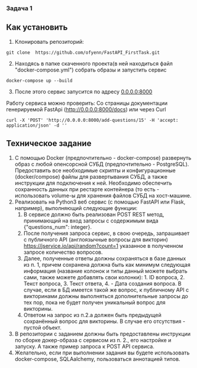 ### Задача 1

## Как установить

1. Клонировать репозиторий:
```shell
git clone  https://github.com/ofyenn/FastAPI_FirstTask.git
```
2. Находясь в папке скаченного проекта(в ней находиться файл "docker-compose.yml") собрать образы и запустить сервис
```shell
docker-compose up --build
```

3. После этого сервис запусится по адресу [0.0.0.0:8000](0.0.0.0:8000)

Работу сервиса можно проверить:
   Со страницы документации генерируемой FastApi (http://0.0.0.0:8000/docs)
   или через Curl
   ```shell
   curl -X 'POST' 'http://0.0.0.0:8000/add-questions/15' -H 'accept: application/json' -d ''
   ```


## Техническое задание

1. С помощью Docker (предпочтительно - docker-compose) развернуть образ с любой опенсорсной СУБД (предпочтительно - PostgreSQL). Предоставить все необходимые скрипты и конфигурационные (docker/compose) файлы для развертывания СУБД, а также инструкции для подключения к ней. Необходимо обеспечить сохранность данных при рестарте контейнера (то есть - использовать volume-ы для хранения файлов СУБД на хост-машине.
2. Реализовать на Python3 веб сервис (с помощью FastAPI или Flask, например), выполняющий следующие функции:
   1. В сервисе должно быть реализован POST REST метод, принимающий на вход запросы с содержимым вида {"questions_num": integer}. 
   2. После получения запроса сервис, в свою очередь, запрашивает с публичного API (англоязычные вопросы для викторин) https://jservice.io/api/random?count=1 указанное в полученном запросе количество вопросов. 
   3. Далее, полученные ответы должны сохраняться в базе данных из п. 1, причем сохранена должна быть как минимум следующая информация (название колонок и типы данный можете выбрать сами, также можете добавлять свои колонки): 1. ID вопроса, 2. Текст вопроса, 3. Текст ответа, 4. - Дата создания вопроса. В случае, если в БД имеется такой же вопрос, к публичному API с викторинами должны выполняться дополнительные запросы до тех пор, пока не будет получен уникальный вопрос для викторины. 
   4. Ответом на запрос из п.2.a должен быть предыдущей сохранённый вопрос для викторины. В случае его отсутствия - пустой объект. 
3. В репозитории с заданием должны быть предоставлены инструкции по сборке докер-образа с сервисом из п. 2., его настройке и запуску. А также пример запроса к POST API сервиса. 
4. Желательно, если при выполнении задания вы будете использовать docker-compose, SQLAalchemy,  пользоваться аннотацией типов.